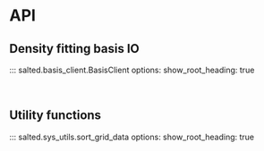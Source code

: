 # API


## Density fitting basis IO

::: salted.basis_client.BasisClient
    options:
      show_root_heading: true

<br> <!-- larger space -->

## Utility functions

::: salted.sys_utils.sort_grid_data
    options:
      show_root_heading: true

<br> <!-- larger space -->
